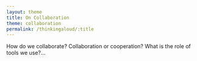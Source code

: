 ```yaml
---
layout: theme
title: On Collaboration
theme: collaboration
permalink: /thinkingaloud/:title
---
```


How do we collaborate? Collaboration or cooperation? What is the role of tools we use?...

